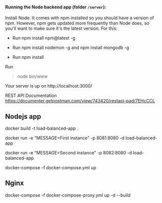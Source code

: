 #### Running the Node backend app (folder ```/server```):
Install Node. It comes with npm installed so you should have a version of npm.
However, npm gets updated more frequently than Node does, so you'll want to make sure it's the
latest version.
For this:
- Run npm install npm@latest -g

- Run npm install nodemon -g and npm install mongodb -g

- Run npm install

Run
>node bin/www

Your server is up on http://localhost:3000/

REST API Documentation
https://documenter.getpostman.com/view/743420/restapi-pad/7EHcCCL


Nodejs app
----------
docker build -t load-balanced-app .

docker run -e "MESSAGE=First instance" -p 8081:8080 -d load-balanced-app

docker run -e "MESSAGE=Second instance" -p 8082:8080 -d load-balanced-app

docker-compose -f docker-compose.yml up

Nginx
-----
docker-compose -f docker-compose-proxy.yml up -d --build
